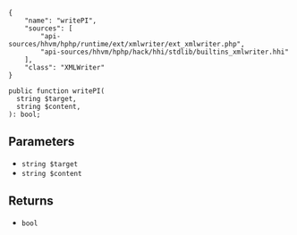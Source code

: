 ``` yamlmeta
{
    "name": "writePI",
    "sources": [
        "api-sources/hhvm/hphp/runtime/ext/xmlwriter/ext_xmlwriter.php",
        "api-sources/hhvm/hphp/hack/hhi/stdlib/builtins_xmlwriter.hhi"
    ],
    "class": "XMLWriter"
}
```




``` Hack
public function writePI(
  string $target,
  string $content,
): bool;
```




## Parameters




+ ` string $target `
+ ` string $content `




## Returns




* ` bool `
<!-- HHAPIDOC -->
